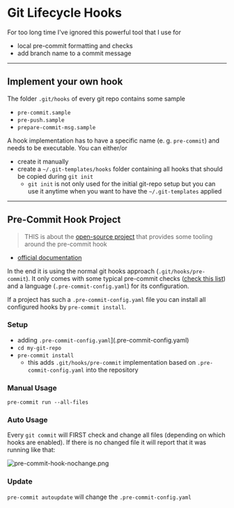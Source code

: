 # Git Lifecycle Hooks

For too long time I've ignored this powerful tool that I use for

* local pre-commit formatting and checks
* add branch name to a commit message

---

## Implement your own hook

The folder `.git/hooks` of every git repo contains some sample 

* `pre-commit.sample`
* `pre-push.sample`
* `prepare-commit-msg.sample`

A hook implementation has to have a specific name (e. g. `pre-commit`) and needs to be executable. You can either/or

* create it manually
* create a `~/.git-templates/hooks` folder containing all hooks that should be copied during `git init`
  * `git init` is not only used for the initial git-repo setup but you can use it anytime when you want to have the `~/.git-templates` applied

---

## Pre-Commit Hook Project

> THIS is about the [open-source project](https://pre-commit.com/) that provides some tooling around the pre-commit hook

* [official documentation](https://pre-commit.com/)

In the end it is using the normal git hooks approach (`.git/hooks/pre-commit`). It only comes with some typical pre-commit checks ([check this list](https://pre-commit.com/hooks.html)) and a language (`.pre-commit-config.yaml`) for its configuration.

If a project has such a `.pre-commit-config.yaml` file you can install all configured hooks by `pre-commit install`.

### Setup

* adding `.pre-commit-config.yaml`](.pre-commit-config.yaml)
* `cd my-git-repo`
* `pre-commit install`
  * this adds `.git/hooks/pre-commit` implementation based on `.pre-commit-config.yaml` into the repository

### Manual Usage

`pre-commit run --all-files`

### Auto Usage

Every `git commit` will FIRST check and change all files (depending on which hooks are enabled). If there is no changed file it will report that it was running like that:

![pre-commit-hook-nochange.png](docs/images/pre-commit-hook-nochange.png)

### Update

`pre-commit autoupdate` will change the `.pre-commit-config.yaml`
